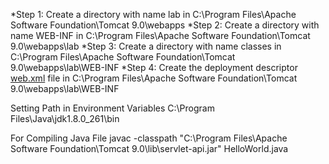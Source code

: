 *Step 1: Create a directory with name lab in C:\Program Files\Apache Software Foundation\Tomcat 9.0\webapps
*Step 2: Create a directory with name WEB-INF in C:\Program Files\Apache Software Foundation\Tomcat 9.0\webapps\lab
*Step 3: Create a directory with name classes in C:\Program Files\Apache Software Foundation\Tomcat 9.0\webapps\lab\WEB-INF
*Step 4: Create the deployment descriptor [web.xml]("https://github.com/sarithdm/java/blob/master/Lab/Experiment%201/WEB-INF/web.xml") file in C:\Program Files\Apache Software Foundation\Tomcat 9.0\webapps\lab\WEB-INF

Setting Path in Environment Variables
C:\Program Files\Java\jdk1.8.0_261\bin

For Compiling Java File
javac -classpath "C:\Program Files\Apache Software Foundation\Tomcat 9.0\lib\servlet-api.jar" HelloWorld.java
